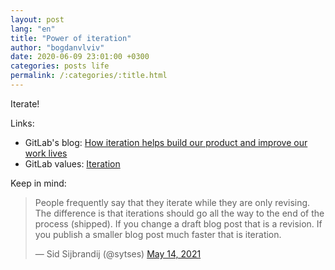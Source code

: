 ```yaml
---
layout: post
lang: "en"
title: "Power of iteration"
author: "bogdanvlviv"
date: 2020-06-09 23:01:00 +0300
categories: posts life
permalink: /:categories/:title.html
---
```


Iterate!

Links:

- GitLab's blog: [How iteration helps build our product and improve our work lives](https://about.gitlab.com/blog/2020/02/04/power-of-iteration/)
- GitLab values: [Iteration](https://about.gitlab.com/handbook/values/#iteration)

Keep in mind:

<blockquote class="twitter-tweet" data-lang="en"><p lang="en" dir="ltr">People frequently say that they iterate while they are only revising. The difference is that iterations should go all the way to the end of the process (shipped). If you change a draft blog post that is a revision. If you publish a smaller blog post much faster that is iteration.</p>&mdash; Sid Sijbrandij (@sytses) <a href="https://twitter.com/sytses/status/1393023657685897217?ref_src=twsrc%5Etfw">May 14, 2021</a></blockquote>
